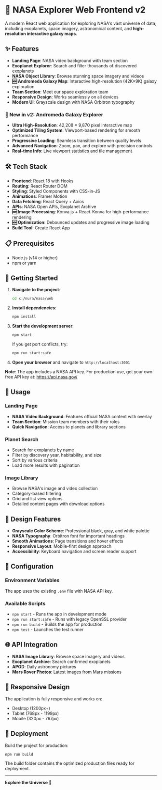 # 🚀 NASA Explorer Web Frontend v2

A modern React web application for exploring NASA's vast universe of data, including exoplanets, space imagery, astronomical content, and **high-resolution interactive galaxy maps**.

## ✨ Features

- **Landing Page**: NASA video background with team section
- **Exoplanet Explorer**: Search and filter thousands of discovered exoplanets
- **NASA Object Library**: Browse stunning space imagery and videos
- **🆕 Andromeda Galaxy Map**: Interactive high-resolution (42K×9K) galaxy exploration
- **Team Section**: Meet our space exploration team
- **Responsive Design**: Works seamlessly on all devices
- **Modern UI**: Grayscale design with NASA Orbitron typography

### 🌌 New in v2: Andromeda Galaxy Explorer

- **Ultra High-Resolution**: 42,208 × 9,870 pixel interactive map
- **Optimized Tiling System**: Viewport-based rendering for smooth performance
- **Progressive Loading**: Seamless transition between quality levels
- **Advanced Navigation**: Zoom, pan, and explore with precision controls
- **Real-time Info**: Live viewport statistics and tile management

## 🛠 Tech Stack

- **Frontend**: React 18 with Hooks
- **Routing**: React Router DOM
- **Styling**: Styled Components with CSS-in-JS
- **Animations**: Framer Motion
- **Data Fetching**: React Query + Axios
- **APIs**: NASA Open APIs, Exoplanet Archive
- **🆕 Image Processing**: Konva.js + React-Konva for high-performance rendering
- **🆕 Optimization**: Debounced updates and progressive image loading
- **Build Tool**: Create React App

## 📋 Prerequisites

- Node.js (v14 or higher)
- npm or yarn

## 🚀 Getting Started

1. **Navigate to the project**:
   ```bash
   cd x:/nura/nasa/web
   ```

2. **Install dependencies**:
   ```bash
   npm install
   ```

3. **Start the development server**:
   ```bash
   npm start
   ```
   
   If you get port conflicts, try:
   ```bash
   npm run start:safe
   ```

4. **Open your browser** and navigate to `http://localhost:3001`

**Note**: The app includes a NASA API key. For production use, get your own free API key at: https://api.nasa.gov/

## 🌟 Usage

### Landing Page
- **NASA Video Background**: Features official NASA content with overlay
- **Team Section**: Mission team members with their roles
- **Quick Navigation**: Access to planets and library sections

### Planet Search
- Search for exoplanets by name
- Filter by discovery year, habitability, and size
- Sort by various criteria
- Load more results with pagination

### Image Library
- Browse NASA's image and video collection
- Category-based filtering
- Grid and list view options
- Detailed content pages with download options

## 🎨 Design Features

- **Grayscale Color Scheme**: Professional black, gray, and white palette
- **NASA Typography**: Orbitron font for important headings
- **Smooth Animations**: Page transitions and hover effects
- **Responsive Layout**: Mobile-first design approach
- **Accessibility**: Keyboard navigation and screen reader support

## 🔧 Configuration

### Environment Variables
The app uses the existing `.env` file with NASA API key.

### Available Scripts
- `npm start` - Runs the app in development mode
- `npm run start:safe` - Runs with legacy OpenSSL provider
- `npm run build` - Builds the app for production
- `npm test` - Launches the test runner

## 🌐 API Integration

- **NASA Image Library**: Browse space imagery and videos
- **Exoplanet Archive**: Search confirmed exoplanets
- **APOD**: Daily astronomy pictures
- **Mars Rover Photos**: Latest images from Mars missions

## 📱 Responsive Design

The application is fully responsive and works on:
- Desktop (1200px+)
- Tablet (768px - 1199px)
- Mobile (320px - 767px)

## 🚀 Deployment

Build the project for production:
```bash
npm run build
```

The build folder contains the optimized production files ready for deployment.

---

**Explore the Universe** 🌌
